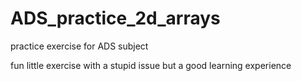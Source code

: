 # ADS_practice_2d_arrays
practice exercise for ADS subject


fun little exercise with a stupid issue but a good learning experience
